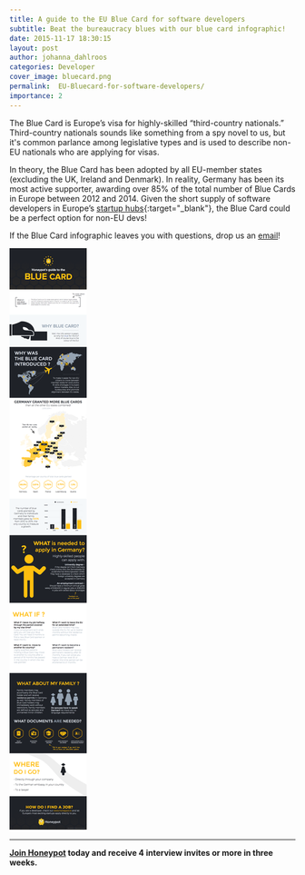 ```yaml
---
title: A guide to the EU Blue Card for software developers
subtitle: Beat the bureaucracy blues with our blue card infographic!
date: 2015-11-17 18:30:15
layout: post
author: johanna_dahlroos
categories: Developer
cover_image: bluecard.png
permalink:  EU-Bluecard-for-software-developers/
importance: 2
---
```


The Blue Card is Europe’s visa for highly-skilled “third-country nationals.” Third-country nationals sounds like something from a spy novel to us, but it's common parlance among legislative types and is used to describe non-EU nationals who are applying for visas.

<!--more--> 


In theory, the Blue Card has been adopted by all EU-member states (excluding the UK, Ireland and Denmark). In reality,  Germany  has been its most active supporter, awarding over 85% of the total number of Blue Cards in Europe between 2012 and 2014. Given the short supply of software developers in Europe’s [startup hubs][2]{:target="_blank"}, the Blue Card could be a perfect option for non-EU devs!

If the Blue Card infographic leaves you with questions, drop us an [email][1]!

![blue-card-infographic](/assets/images/Blue-card-infographic.png)

* * * 

**[Join Honeypot](http://blog.honeypot.io/EU-Bluecard-for-software-developers/?utm_source=blog&utm_medium=organic&utm_term=e&utm_content=151104&utm_campaign=dev-no) today and receive 4 interview invites or more in three weeks.**

[1]: mailto:hello@honeypot.io "Hello Honeypot"
[2]: https://www.honeypot.io/users/sign_up?utm_source=blog "Developer jobs in Europe"
